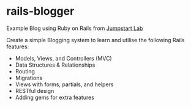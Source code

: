 # rails-blogger
Example Blog using Ruby on Rails from [Jumpstart Lab](http://tutorials.jumpstartlab.com/projects/blogger.html)

Create a simple Blogging system to learn and utilise the following Rails features:

-   Models, Views, and Controllers (MVC)
-   Data Structures & Relationships
-   Routing
-   Migrations
-   Views with forms, partials, and helpers
-   RESTful design
-   Adding gems for extra features
